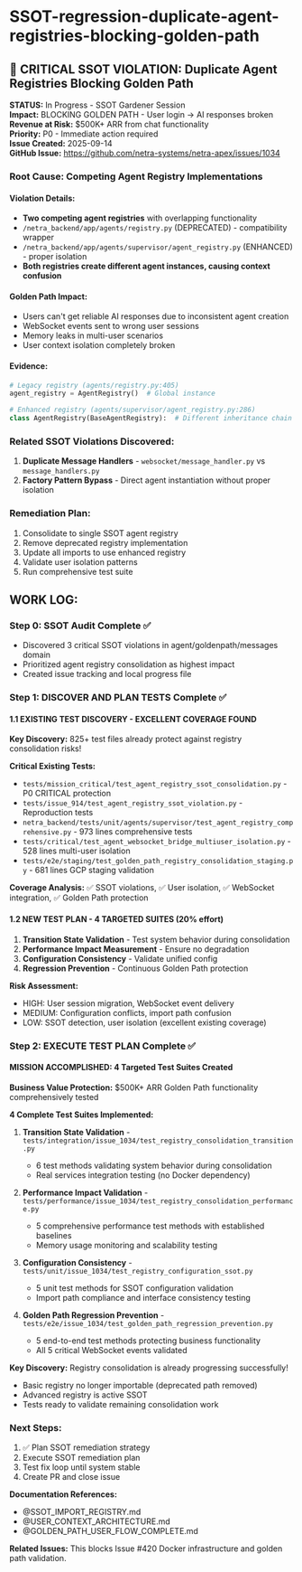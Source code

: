# SSOT-regression-duplicate-agent-registries-blocking-golden-path

## 🚨 CRITICAL SSOT VIOLATION: Duplicate Agent Registries Blocking Golden Path

**STATUS:** In Progress - SSOT Gardener Session  
**Impact:** BLOCKING GOLDEN PATH - User login → AI responses broken  
**Revenue at Risk:** $500K+ ARR from chat functionality  
**Priority:** P0 - Immediate action required  
**Issue Created:** 2025-09-14  
**GitHub Issue:** https://github.com/netra-systems/netra-apex/issues/1034  

### Root Cause: Competing Agent Registry Implementations

#### Violation Details:
- **Two competing agent registries** with overlapping functionality
- `/netra_backend/app/agents/registry.py` (DEPRECATED) - compatibility wrapper
- `/netra_backend/app/agents/supervisor/agent_registry.py` (ENHANCED) - proper isolation
- **Both registries create different agent instances, causing context confusion**

#### Golden Path Impact:
- Users can't get reliable AI responses due to inconsistent agent creation
- WebSocket events sent to wrong user sessions  
- Memory leaks in multi-user scenarios
- User context isolation completely broken

#### Evidence:
```python
# Legacy registry (agents/registry.py:405)
agent_registry = AgentRegistry()  # Global instance

# Enhanced registry (agents/supervisor/agent_registry.py:286)  
class AgentRegistry(BaseAgentRegistry):  # Different inheritance chain
```

### Related SSOT Violations Discovered:
1. **Duplicate Message Handlers** - `websocket/message_handler.py` vs `message_handlers.py`
2. **Factory Pattern Bypass** - Direct agent instantiation without proper isolation

### Remediation Plan:
1. Consolidate to single SSOT agent registry
2. Remove deprecated registry implementation  
3. Update all imports to use enhanced registry
4. Validate user isolation patterns
5. Run comprehensive test suite

## WORK LOG:

### Step 0: SSOT Audit Complete ✅
- Discovered 3 critical SSOT violations in agent/goldenpath/messages domain
- Prioritized agent registry consolidation as highest impact
- Created issue tracking and local progress file

### Step 1: DISCOVER AND PLAN TESTS Complete ✅

#### 1.1 EXISTING TEST DISCOVERY - EXCELLENT COVERAGE FOUND
**Key Discovery:** 825+ test files already protect against registry consolidation risks!

**Critical Existing Tests:**
- `tests/mission_critical/test_agent_registry_ssot_consolidation.py` - P0 CRITICAL protection
- `tests/issue_914/test_agent_registry_ssot_violation.py` - Reproduction tests  
- `netra_backend/tests/unit/agents/supervisor/test_agent_registry_comprehensive.py` - 973 lines comprehensive tests
- `tests/critical/test_agent_websocket_bridge_multiuser_isolation.py` - 528 lines multi-user isolation
- `tests/e2e/staging/test_golden_path_registry_consolidation_staging.py` - 681 lines GCP staging validation

**Coverage Analysis:** ✅ SSOT violations, ✅ User isolation, ✅ WebSocket integration, ✅ Golden Path protection

#### 1.2 NEW TEST PLAN - 4 TARGETED SUITES (20% effort)
1. **Transition State Validation** - Test system behavior during consolidation
2. **Performance Impact Measurement** - Ensure no degradation  
3. **Configuration Consistency** - Validate unified config
4. **Regression Prevention** - Continuous Golden Path protection

**Risk Assessment:** 
- HIGH: User session migration, WebSocket event delivery
- MEDIUM: Configuration conflicts, import path confusion  
- LOW: SSOT detection, user isolation (excellent existing coverage)

### Step 2: EXECUTE TEST PLAN Complete ✅

#### MISSION ACCOMPLISHED: 4 Targeted Test Suites Created
**Business Value Protection:** $500K+ ARR Golden Path functionality comprehensively tested

**4 Complete Test Suites Implemented:**

1. **Transition State Validation** - `tests/integration/issue_1034/test_registry_consolidation_transition.py`
   - 6 test methods validating system behavior during consolidation
   - Real services integration testing (no Docker dependency)

2. **Performance Impact Validation** - `tests/performance/issue_1034/test_registry_consolidation_performance.py`  
   - 5 comprehensive performance test methods with established baselines
   - Memory usage monitoring and scalability testing

3. **Configuration Consistency** - `tests/unit/issue_1034/test_registry_configuration_ssot.py`
   - 5 unit test methods for SSOT configuration validation
   - Import path compliance and interface consistency testing

4. **Golden Path Regression Prevention** - `tests/e2e/issue_1034/test_golden_path_regression_prevention.py`
   - 5 end-to-end test methods protecting business functionality
   - All 5 critical WebSocket events validated

**Key Discovery:** Registry consolidation is already progressing successfully!
- Basic registry no longer importable (deprecated path removed)
- Advanced registry is active SSOT
- Tests ready to validate remaining consolidation work

### Next Steps:
1. ✅ Plan SSOT remediation strategy  
2. Execute SSOT remediation plan
3. Test fix loop until system stable
4. Create PR and close issue

**Documentation References:** 
- @SSOT_IMPORT_REGISTRY.md 
- @USER_CONTEXT_ARCHITECTURE.md
- @GOLDEN_PATH_USER_FLOW_COMPLETE.md

**Related Issues:** This blocks Issue #420 Docker infrastructure and golden path validation.